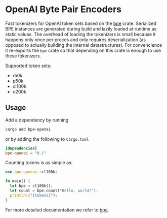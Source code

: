 # OpenAI Byte Pair Encoders

Fast tokenizers for OpenAI token sets based on the [bpe](https://crates.io/crates/bpe) crate.
Serialized BPE instances are generated during build and lazily loaded at runtime as static values.
The overhead of loading the tokenizers is small because it happens only once per proces and only requires deserialization (as opposed to actually building the internal datastructures).
For convencience it re-exports the `bpe` crate so that depending on this crate is enough to use these tokenizers.

Supported token sets:

- r50k
- p50k
- cl100k
- o200k

## Usage

Add a dependency by running

```sh
cargo add bpe-openai
```

or by adding the following to `Cargo.toml`

```toml
[dependencies]
bpe-openai = "0.1"
```

Counting tokens is as simple as:

```rust
use bpe_openai::cl100k;

fn main() {
  let bpe = cl100k();
  let count = bpe.count("Hello, world!");
  println!("{tokens}");
}
```

For more detailed documentation we refer to [bpe](https://crates.io/crates/bpe).
